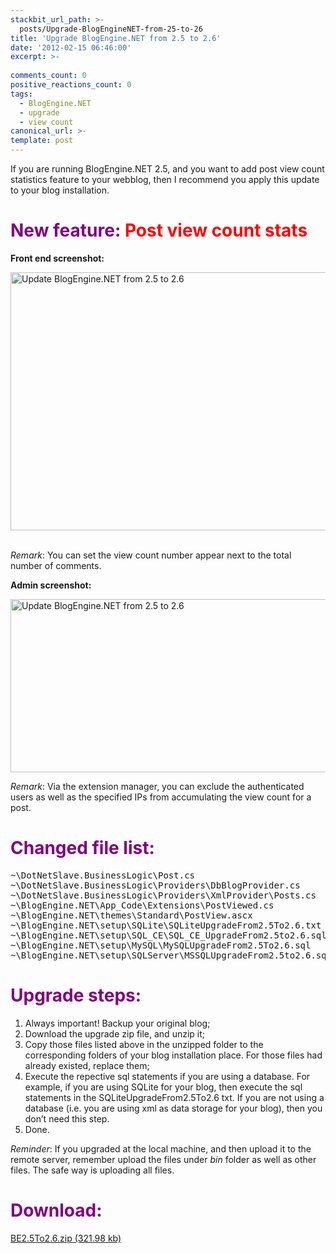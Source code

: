 ```yaml
---
stackbit_url_path: >-
  posts/Upgrade-BlogEngineNET-from-25-to-26
title: 'Upgrade BlogEngine.NET from 2.5 to 2.6'
date: '2012-02-15 06:46:00'
excerpt: >-
  
comments_count: 0
positive_reactions_count: 0
tags: 
  - BlogEngine.NET
  - upgrade
  - view count
canonical_url: >-
template: post
---
```

<p>If you are running BlogEngine.NET 2.5, and you want to add post view count statistics feature to your webblog, then I recommend you apply this update to your blog installation.</p>
<h1><span style="color: #800080;">New feature: </span><span style="color: #ff0000;">Post view count stats</span></h1>
<p><strong>Front end screenshot:</strong></p>
<p><a href="http://www.zizhujy.com/blog/image.axd?picture=image_463.png"><img style="display: inline; border-width: 0px;" title="Update BlogEngine.NET from 2.5 to 2.6" src="http://www.zizhujy.com/blog/image.axd?picture=image_thumb_193.png" alt="Update BlogEngine.NET from 2.5 to 2.6" width="529" height="413" border="0" /></a>&nbsp;</p>
<p><em>Remark</em>: You can set the view count number appear next to the total number of comments.</p>
<p><strong>Admin screenshot:</strong></p>
<p><a href="http://www.zizhujy.com/blog/image.axd?picture=image_464.png"><img style="display: inline; border-width: 0px;" title="Update BlogEngine.NET from 2.5 to 2.6" src="http://www.zizhujy.com/blog/image.axd?picture=image_thumb_194.png" alt="Update BlogEngine.NET from 2.5 to 2.6" width="536" height="277" border="0" /></a></p>
<p><em>Remark</em>: Via the extension manager, you can exclude the authenticated users as well as the specified IPs from accumulating the view count for a post.</p>
<h1><span style="color: #800080;">Changed file list:</span></h1>
<pre>~\DotNetSlave.BusinessLogic\Post.cs
~\DotNetSlave.BusinessLogic\Providers\DbBlogProvider.cs
~\DotNetSlave.BusinessLogic\Providers\XmlProvider\Posts.cs
~\BlogEngine.NET\App_Code\Extensions\PostViewed.cs
~\BlogEngine.NET\themes\Standard\PostView.ascx
~\BlogEngine.NET\setup\SQLite\SQLiteUpgradeFrom2.5To2.6.txt
~\BlogEngine.NET\setup\SQL_CE\SQL_CE_UpgradeFrom2.5to2.6.sql
~\BlogEngine.NET\setup\MySQL\MySQLUpgradeFrom2.5To2.6.sql
~\BlogEngine.NET\setup\SQLServer\MSSQLUpgradeFrom2.5to2.6.sql</pre>
<h1><span style="color: #800080;">Upgrade steps:</span></h1>
<ol>
<li>Always important! Backup your original blog;</li>
<li>Download the upgrade zip file, and unzip it;</li>
<li>Copy those files listed above in the unzipped folder to the corresponding folders of your blog installation place. For those files had already existed, replace them;</li>
<li>Execute the repective sql statements if you are using a database. For example, if you are using SQLite for your blog, then execute the sql statements in the SQLiteUpgradeFrom2.5To2.6 txt. If you are not using a database (i.e. you are using xml as data storage for your blog), then you don&rsquo;t need this step.</li>
<li>Done.</li>
</ol>
<p><em>Reminder</em>: If you upgraded at the local machine, and then upload it to the remote server, remember upload the files under <em>bin</em> folder as well as other files. The safe way is uploading all files.</p>
<h1><span style="color: #800080;">Download:</span></h1>
<p><a href="/blog/file.axd?file=2012%2f2%2fBE2.5To2.6.zip">BE2.5To2.6.zip (321.98 kb)</a></p>